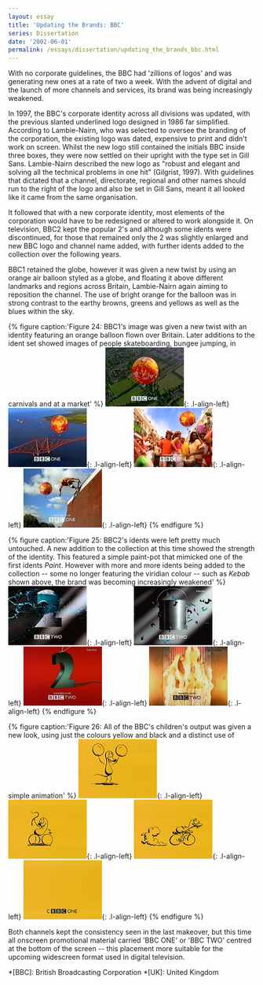 ```yaml
---
layout: essay
title: 'Updating the Brands: BBC'
series: Dissertation
date: '2002-06-01'
permalink: /essays/dissertation/updating_the_brands_bbc.html
---
```

With no corporate guidelines, the BBC had 'zillions of logos' and was generating new ones at a rate of two a week. With the advent of digital and the launch of more channels and services, its brand was being increasingly weakened.

In 1997, the BBC's corporate identity across all divisions was updated, with the previous slanted underlined logo designed in 1986 far simplified. According to Lambie-Nairn, who was selected to oversee the branding of the corporation, the existing logo was dated, expensive to print and didn't work on screen. Whilst the new logo still contained the initials BBC inside three boxes, they were now settled on their upright with the type set in Gill Sans. Lambie-Nairn described the new logo as "robust and elegant and solving all the technical problems in one hit" (Gilgrist, 1997). With guidelines that dictated that a channel, directorate, regional and other names should run to the right of the logo and also be set in Gill Sans, meant it all looked like it came from the same organisation.

It followed that with a new corporate identity, most elements of the corporation would have to be redesigned or altered to work alongside it. On television, BBC2 kept the popular 2's and although some idents were discontinued, for those that remained only the 2 was slightly enlarged and new BBC logo and channel name added, with further idents added to the collection over the following years.

BBC1 retained the globe, however it was given a new twist by using an orange air balloon styled as a globe, and floating it above different landmarks and regions across Britain, Lambie-Nairn again aiming to reposition the channel. The use of bright orange for the balloon was in strong contrast to the earthy browns, greens and yellows as well as the blues within the sky.

{% figure caption:'Figure 24: BBC1's image was given a new twist with an identity featuring an orange balloon flown over Britain. Later additions to the ident set showed images of people skateboarding, bungee jumping, in carnivals and at a market' %}
![BBC One 'English 11' ident, 1997](/assets/images/essays/dissertation/figure-24a.png){: .l-align-left}
![BBC One 'Scotish 6' ident, 1997](/assets/images/essays/dissertation/figure-24b.png){: .l-align-left}
![BBC One 'Carnival' ident, 2000](/assets/images/essays/dissertation/figure-24c.png){: .l-align-left}
![BBC One 'Skateboarders' ident, 2000](/assets/images/essays/dissertation/figure-24d.png){: .l-align-left}
{% endfigure %}

{% figure caption:'Figure 25: BBC2's idents were left pretty much untouched. A new addition to the collection at this time showed the strength of the identity. This featured a simple paint-pot that mimicked one of the first idents <cite>Paint</cite>. However with more and more idents being added to the collection -- some no longer featuring the viridian colour -- such as <cite>Kebab</cite> shown above, the brand was becoming increasingly weakened' %}
![BBC Two 'Paint' ident, 1997](/assets/images/essays/dissertation/figure-25a.png){: .l-align-left}
![BBC Two 'Paint Pot' ident, 1997](/assets/images/essays/dissertation/figure-25b.png){: .l-align-left}
![BBC Two 'Arial' ident, 1997](/assets/images/essays/dissertation/figure-25c.png){: .l-align-left}
![BBC Two 'Kebab' ident, 2000](/assets/images/essays/dissertation/figure-25d.png){: .l-align-left}
{% endfigure %}

{% figure caption:'Figure 26: All of the BBC's children's output was given a new look, using just the colours yellow and black and a distinct use of simple animation' %}
![CBBC 'Mouse' ident, 1997](/assets/images/essays/dissertation/figure-26a.png){: .l-align-left}
![CBBC 'Mouse' ident, 1997](/assets/images/essays/dissertation/figure-26b.png){: .l-align-left}
![CBBC 'Mouse' ident, 1997](/assets/images/essays/dissertation/figure-26c.png){: .l-align-left}
![CBBC 'Mouse' ident, 1997](/assets/images/essays/dissertation/figure-26d.png){: .l-align-left}
{% endfigure %}

Both channels kept the consistency seen in the last makeover, but this time all onscreen promotional material carried 'BBC ONE' or 'BBC TWO' centred at the bottom of the screen -- this placement more suitable for the upcoming widescreen format used in digital television.

*[BBC]: British Broadcasting Corporation
*[UK]: United Kingdom
